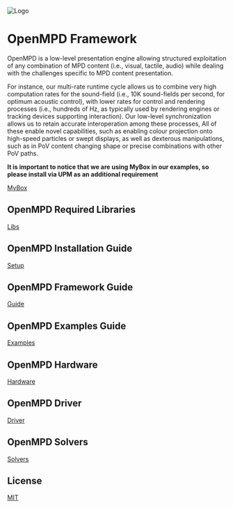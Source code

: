 ![Logo](https://github.com/RobertoMontano/OpenMPD/blob/main/Docs/OpenMPD_Logo.png)
# OpenMPD Framework

OpenMPD is a low-level presentation engine allowing structured exploitation of any combination of MPD content (i.e., visual, tactile, audio) while dealing with the challenges specific to MPD content presentation.

For instance, our multi-rate runtime cycle allows us to combine very high computation rates for the sound-field (i.e., 10K sound-fields per second, for optimum acoustic control), with lower rates for control and rendering processes (i.e., hundreds of Hz, as typically used by rendering engines or tracking devices supporting interaction). Our low-level synchronization allows us to retain accurate interoperation among these processes, All of these enable novel capabilities, such as enabling colour projection onto high-speed particles or swept displays, as well as dexterous manipulations, such as in PoV content changing shape or precise combinations with other PoV paths.  

**It is important to notice that we are using MyBox in our examples, so please install via UPM as an additional requirement**

[MyBox](https://github.com/Deadcows/MyBox)

## OpenMPD Required Libraries
[Libs](https://github.com/RobertoMontano/OpenMPD_Libs)

## OpenMPD Installation Guide
[Setup](https://github.com/RobertoMontano/OpenMPD/blob/main/Docs/OpenMPD_FrameworkSetup.pdf)

## OpenMPD Framework Guide
[Guide](https://github.com/RobertoMontano/OpenMPD/blob/main/Docs/OpenMPD%20Tutorials_Guide.pdf)

## OpenMPD Examples Guide
[Examples](https://github.com/RobertoMontano/OpenMPD/blob/main/Docs/OpenMPD%20Tutorials_Examples.pdf)

## OpenMPD Hardware
[Hardware](https://github.com/RMResearch/OpenMPD_Hardware)

## OpenMPD Driver
[Driver](https://github.com/RMResearch/OpenMPD_Driver)

## OpenMPD Solvers
[Solvers](https://github.com/RMResearch/OpenMPD_Solvers)

## License
[MIT](https://choosealicense.com/licenses/mit/)
